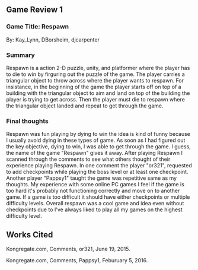 ## Game Review 1

### Game Title: Respawn
By: Kay_Lynn, DBorsheim, djcarpenter

### Summary
Respawn is a action 2-D puzzle, unity, and platformer where the player has to die to win by firguring out the puzzle of the game. The player carries a triangular object to throw across where the player wants to respawn. For insistance, in the beginning of the game the player starts off on top of a building with the triangular object to aim and land on top of the building the player is trying to get across. Then the player must die to respawn where the triangular object landed and repeat to get through the game.     

### Final thoughts
Respawn was fun playing by dying to win the idea is kind of funny because I usually avoid dying in these types of game. As soon as I had figured out the key objective, dying to win, I was able to get through the game. I guess, the name of the game "Respawn" gives it away. After playing Respawn I scanned through the comments to see what others thought of their experience playing Respawn. In one comment the player "or321", requested to add checkpoints while playing the boss level or at least one checkpoint. Another player "Pappsy1" taught the game was repetitive same as my thoughts. My experience with some online PC games I feel if the game is too hard it's probably not functioning correctly and move on to another game. If a game is too difficult it should have either checkpoints or multiple difficulty levels. Overall respawn was a cool game and idea even without checkpoints due to I've always liked to play all my games on the highest difficulty level.

## Works Cited
Kongregate.com, Comments, or321, June 19, 2015.

Kongregate.com, Comments, Pappsy1, Feburuary 5, 2016.

